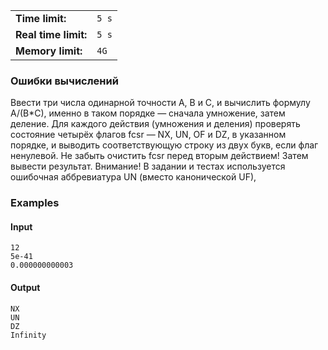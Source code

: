 |                      |       |
|----------------------|-------|
| **Time limit:**      | `5 s` |
| **Real time limit:** | `5 s` |
| **Memory limit:**    | `4G`  |


### Ошибки вычислений

Ввести три числа одинарной точности A, B и C, и вычислить формулу A/(B*C), именно в таком порядке —
сначала умножение, затем деление. Для каждого действия (умножения и деления) проверять состояние
четырёх флагов fcsr — NX, UN, OF и DZ, в указанном порядке, и выводить соответствующую строку из
двух букв, если флаг ненулевой. Не забыть очистить fcsr перед вторым действием! Затем вывести
результат. Внимание! В задании и тестах используется ошибочная аббревиатура UN (вместо канонической
UF),

### Examples

#### Input

    
    
    12
    5e-41
    0.000000000003

#### Output

    
    
    NX
    UN
    DZ
    Infinity

